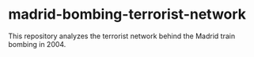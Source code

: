 # madrid-bombing-terrorist-network
This repository analyzes the terrorist network behind the Madrid train bombing in 2004.
